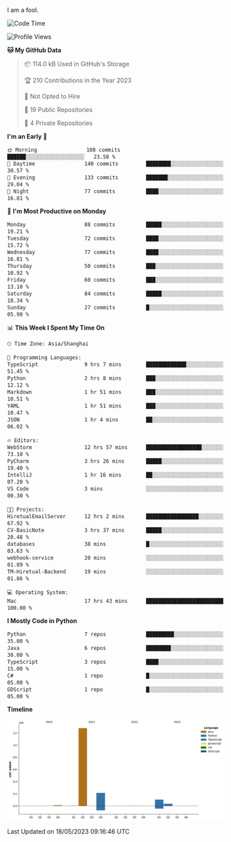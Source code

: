 I am a fool.

<!--START_SECTION:waka-->
![Code Time](http://img.shields.io/badge/Code%20Time-409%20hrs%203%20mins-blue)

![Profile Views](http://img.shields.io/badge/Profile%20Views-2-blue)

**🐱 My GitHub Data** 

> 📦 114.0 kB Used in GitHub's Storage 
 > 
> 🏆 210 Contributions in the Year 2023
 > 
> 🚫 Not Opted to Hire
 > 
> 📜 19 Public Repositories 
 > 
> 🔑 4 Private Repositories 
 > 
**I'm an Early 🐤** 

```text
🌞 Morning                108 commits         ██████░░░░░░░░░░░░░░░░░░░   23.58 % 
🌆 Daytime                140 commits         ████████░░░░░░░░░░░░░░░░░   30.57 % 
🌃 Evening                133 commits         ███████░░░░░░░░░░░░░░░░░░   29.04 % 
🌙 Night                  77 commits          ████░░░░░░░░░░░░░░░░░░░░░   16.81 % 
```
📅 **I'm Most Productive on Monday** 

```text
Monday                   88 commits          █████░░░░░░░░░░░░░░░░░░░░   19.21 % 
Tuesday                  72 commits          ████░░░░░░░░░░░░░░░░░░░░░   15.72 % 
Wednesday                77 commits          ████░░░░░░░░░░░░░░░░░░░░░   16.81 % 
Thursday                 50 commits          ███░░░░░░░░░░░░░░░░░░░░░░   10.92 % 
Friday                   60 commits          ███░░░░░░░░░░░░░░░░░░░░░░   13.10 % 
Saturday                 84 commits          █████░░░░░░░░░░░░░░░░░░░░   18.34 % 
Sunday                   27 commits          █░░░░░░░░░░░░░░░░░░░░░░░░   05.90 % 
```


📊 **This Week I Spent My Time On** 

```text
🕑︎ Time Zone: Asia/Shanghai

💬 Programming Languages: 
TypeScript               9 hrs 7 mins        █████████████░░░░░░░░░░░░   51.45 % 
Python                   2 hrs 8 mins        ███░░░░░░░░░░░░░░░░░░░░░░   12.12 % 
Markdown                 1 hr 51 mins        ███░░░░░░░░░░░░░░░░░░░░░░   10.51 % 
YAML                     1 hr 51 mins        ███░░░░░░░░░░░░░░░░░░░░░░   10.47 % 
JSON                     1 hr 4 mins         ██░░░░░░░░░░░░░░░░░░░░░░░   06.02 % 

🔥 Editors: 
WebStorm                 12 hrs 57 mins      ██████████████████░░░░░░░   73.10 % 
PyCharm                  3 hrs 26 mins       █████░░░░░░░░░░░░░░░░░░░░   19.40 % 
IntelliJ                 1 hr 16 mins        ██░░░░░░░░░░░░░░░░░░░░░░░   07.20 % 
VS Code                  3 mins              ░░░░░░░░░░░░░░░░░░░░░░░░░   00.30 % 

🐱‍💻 Projects: 
HiretualEmailServer      12 hrs 2 mins       █████████████████░░░░░░░░   67.92 % 
CV-BasicNote             3 hrs 37 mins       █████░░░░░░░░░░░░░░░░░░░░   20.48 % 
databases                38 mins             █░░░░░░░░░░░░░░░░░░░░░░░░   03.63 % 
webhook-service          20 mins             ░░░░░░░░░░░░░░░░░░░░░░░░░   01.89 % 
TM-Hiretual-Backend      19 mins             ░░░░░░░░░░░░░░░░░░░░░░░░░   01.86 % 

💻 Operating System: 
Mac                      17 hrs 43 mins      █████████████████████████   100.00 % 
```

**I Mostly Code in Python** 

```text
Python                   7 repos             █████████░░░░░░░░░░░░░░░░   35.00 % 
Java                     6 repos             ████████░░░░░░░░░░░░░░░░░   30.00 % 
TypeScript               3 repos             ████░░░░░░░░░░░░░░░░░░░░░   15.00 % 
C#                       1 repo              █░░░░░░░░░░░░░░░░░░░░░░░░   05.00 % 
GDScript                 1 repo              █░░░░░░░░░░░░░░░░░░░░░░░░   05.00 % 
```



**Timeline**

![Lines of Code chart](https://raw.githubusercontent.com/VeejaLiu/VeejaLiu/master/assets/bar_graph.png)


 Last Updated on 18/05/2023 09:16:46 UTC
<!--END_SECTION:waka-->
